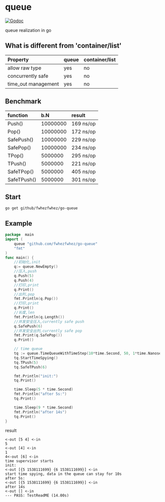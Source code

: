 # queue
[![Godoc](http://img.shields.io/badge/godoc-reference-blue.svg?style=flat)](https://godoc.org/github.com/fwhezfwhez/go-queue)

queue realization in go

## What is different from 'container/list'
| Property| queue | container/list|
|:----| :---|:--|
| allow raw type| yes | no|
| concurrently safe| yes | no |
| time_out management| yes | no|

## Benchmark
| function| b.N | result|
|:---|:--|:--|
|Push()|10000000|169 ns/op|
|Pop()|	10000000|172 ns/op|
|SafePush()|10000000|229 ns/op|
|SafePop()| 10000000| 234 ns/op|
|TPop()| 5000000 |295 ns/op|
|TPush()| 5000000 | 221 ns/op|
|SafeTPop()| 5000000 | 405 ns/op|
|SafeTPush()| 5000000 | 301 ns/op|

## Start
`go get github/fwhezfwhez/go-queue`

## Example

```go
package  main
import (
	queue "github.com/fwhezfwhez/go-queue"
	"fmt"
)
func main() {
    //初始化,init
    q:= queue.NewEmpty()
    //压入,push
    q.Push(5)
    q.Push(4)
    //打印,print
    q.Print()
    //出列,pop
    fmt.Println(q.Pop())
    //打印,print
    q.Print()
    //长度,len
    fmt.Println(q.Length())
    //并发安全压入,currently safe push
    q.SafePush(6)
    //并发安全出列,currently safe pop
    fmt.Print(q.SafePop())
    q.Print()

    // time queue
    tq := queue.TimeQueueWithTimeStep(10*time.Second, 50, 1*time.Nanosecond)
    tq.StartTimeSpying()
    tq.TPush(5)
    tq.SafeTPush(6)

    fmt.Println("init:")
    tq.Print()

    time.Sleep(5 * time.Second)
    fmt.Println("after 5s:")
    tq.Print()

    time.Sleep(9 * time.Second)
    fmt.Println("after 14s")
    tq.Print()
}
```
result
```
<-out [5 4] <-in
5
<-out [4] <-in
1
4<-out [6] <-in
time supervisor starts
init:
<-out [{5 1538111699} {6 1538111699}] <-in
start time spying, data in the queue can stay for 10s
after 5s:
<-out [{5 1538111699} {6 1538111699}] <-in
after 14s
<-out [] <-in
--- PASS: TestReadME (14.00s)
```